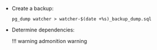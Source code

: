 * Create a backup:

    ```
    pg_dump watcher > watcher-$(date +%s)_backup_dump.sql
    ```

* Determine dependencies:

    !!! warning
        admonition warning
